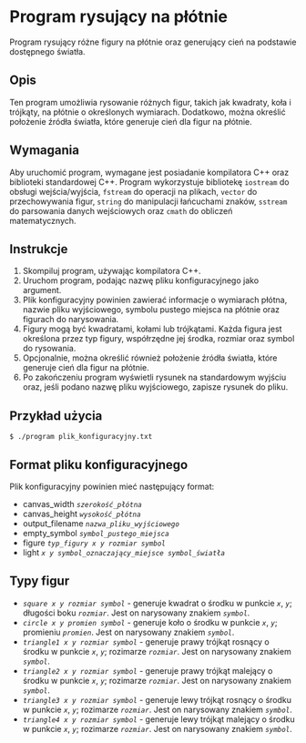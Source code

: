 # Program rysujący na płótnie

Program rysujący różne figury na płótnie oraz generujący cień na podstawie dostępnego światła.

## Opis

Ten program umożliwia rysowanie różnych figur, takich jak kwadraty, koła i trójkąty, na płótnie o określonych wymiarach. Dodatkowo, można określić położenie źródła światła, które generuje cień dla figur na płótnie.

## Wymagania

Aby uruchomić program, wymagane jest posiadanie kompilatora C++ oraz biblioteki standardowej C++. Program wykorzystuje bibliotekę `iostream` do obsługi wejścia/wyjścia, `fstream` do operacji na plikach, `vector` do przechowywania figur, `string` do manipulacji łańcuchami znaków, `sstream` do parsowania danych wejściowych oraz `cmath` do obliczeń matematycznych.

## Instrukcje

1. Skompiluj program, używając kompilatora C++.
2. Uruchom program, podając nazwę pliku konfiguracyjnego jako argument.
3. Plik konfiguracyjny powinien zawierać informacje o wymiarach płótna, nazwie pliku wyjściowego, symbolu pustego miejsca na płótnie oraz figurach do narysowania.
4. Figury mogą być kwadratami, kołami lub trójkątami. Każda figura jest określona przez typ figury, współrzędne jej środka, rozmiar oraz symbol do rysowania.
5. Opcjonalnie, można określić również położenie źródła światła, które generuje cień dla figur na płótnie.
6. Po zakończeniu program wyświetli rysunek na standardowym wyjściu oraz, jeśli podano nazwę pliku wyjściowego, zapisze rysunek do pliku.

## Przykład użycia

`$ ./program plik_konfiguracyjny.txt`

## Format pliku konfiguracyjnego

Plik konfiguracyjny powinien mieć następujący format:

- canvas_width *`szerokość_płótna`*
- canvas_height *`wysokość_płótna`*
- output_filename *`nazwa_pliku_wyjściowego`*
- empty_symbol *`symbol_pustego_miejsca`*
- figure *`typ_figury x y rozmiar symbol`*
- light *`x y symbol_oznaczający_miejsce symbol_światła`*

## Typy figur

- *`square x y rozmiar symbol`* - generuje kwadrat o środku w punkcie *`x`*, *`y`*; długości boku *`rozmiar`*. Jest on narysowany znakiem *`symbol`*.
- *`circle x y promien symbol`* - generuje koło o środku w punkcie *`x`*, *`y`*; promieniu *`promien`*. Jest on narysowany znakiem *`symbol`*.
- *`triangle1 x y rozmiar symbol`* - generuje prawy trójkąt rosnący o środku w punkcie *`x`*, *`y`*; rozimarze *`rozmiar`*. Jest on narysowany znakiem *`symbol`*.
- *`triangle2 x y rozmiar symbol`* - generuje prawy trójkąt malejący o środku w punkcie *`x`*, *`y`*; rozimarze *`rozmiar`*. Jest on narysowany znakiem *`symbol`*.
- *`triangle3 x y rozmiar symbol`* - generuje lewy trójkąt rosnący o środku w punkcie *`x`*, *`y`*; rozimarze *`rozmiar`*. Jest on narysowany znakiem *`symbol`*.
- *`triangle4 x y rozmiar symbol`* - generuje lewy trójkąt malejący o środku w punkcie *`x`*, *`y`*; rozimarze *`rozmiar`*. Jest on narysowany znakiem *`symbol`*.
